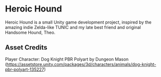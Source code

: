 # Heroic Hound
Heroic Hound is a small Unity game development project, inspired by the amazing indie Zelda-like TUNIC and my late best friend and original Handsome Hound, Theo. 

## Asset Credits
Player Character: Dog Knight PBR Polyart by Dungeon Mason (https://assetstore.unity.com/packages/3d/characters/animals/dog-knight-pbr-polyart-135227)